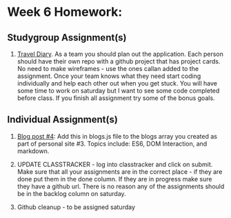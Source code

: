 # Week 6 Homework:

## Studygroup Assignment(s)
1. [Travel Diary](https://github.com/nss-nightclass-projects/exercise-vault/blob/master/travel-diary.md).  As a team you should plan out the application.  Each person should have their own repo with a github project that has project cards.  No need to make wireframes - use the ones callan added to the assignment.  Once your team knows what they need start coding individually and help each other out when you get stuck.  You will have some time to work on saturday but I want to see some code completed before class.  If you finish all assignment try some of the bonus goals.
  
## Individual Assignment(s)
1. [Blog post #4](https://github.com/nss-nightclass-projects/homework/blob/master/blog.md):  Add this in blogs.js file to the blogs array you created as part of personal site #3.  Topics include: ES6, DOM Interaction, and markdown.

1.  UPDATE CLASSTRACKER - log into classtracker and click on submit.  Make sure that all your assignments are in the correct place - if they are done put them in the done column.  If they are in progress make sure they have a github url.  There is no reason any of the assignments should be in the backlog column on saturday.

1.  Github cleanup - to be assigned saturday
